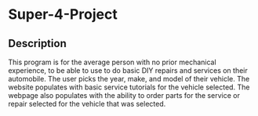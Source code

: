 # Super-4-Project

## Description 

This program is for the average person with no prior mechanical experience, to be able to use to do basic DIY repairs and services on their automobile.
The user picks the year, make, and model of their vehicle.
The website populates with basic service tutorials for the vehicle selected.
The webpage also populates with the ability to order parts for the service or repair selected for the vehicle that was selected.

